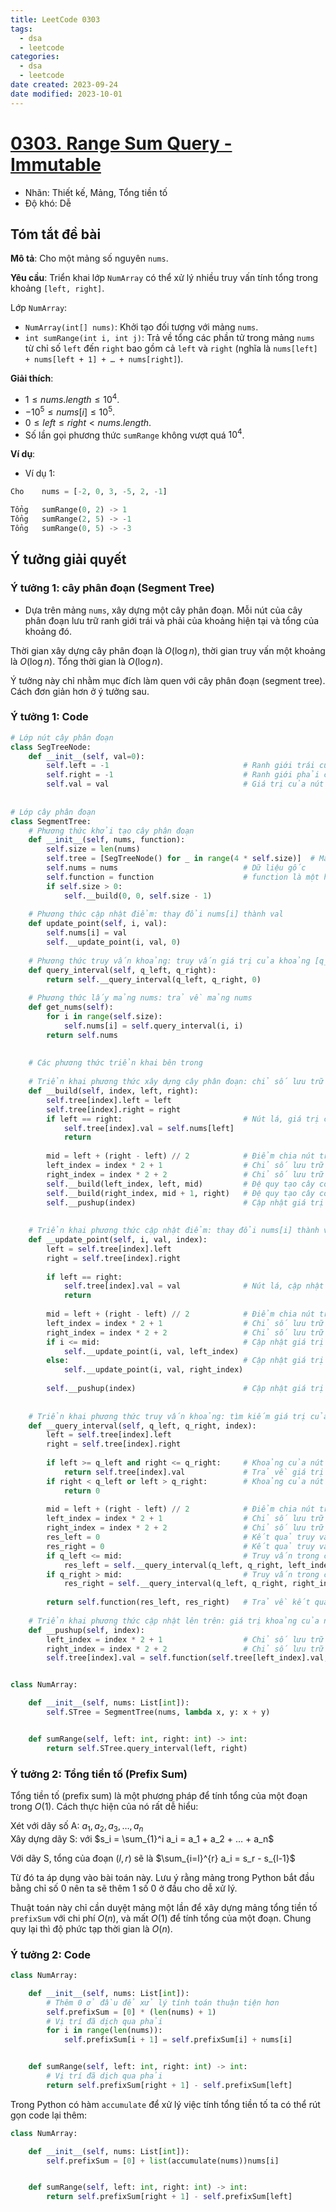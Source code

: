 ```yaml
---
title: LeetCode 0303
tags:
  - dsa
  - leetcode
categories:
  - dsa
  - leetcode
date created: 2023-09-24
date modified: 2023-10-01
---
```


# [0303. Range Sum Query - Immutable](https://leetcode.com/problems/range-sum-query-immutable/)

- Nhãn: Thiết kế, Mảng, Tổng tiền tố
- Độ khó: Dễ

## Tóm tắt đề bài

**Mô tả**: Cho một mảng số nguyên `nums`.

**Yêu cầu**: Triển khai lớp `NumArray` có thể xử lý nhiều truy vấn tính tổng trong khoảng `[left, right]`.

Lớp `NumArray`:

- `NumArray(int[] nums)`: Khởi tạo đối tượng với mảng `nums`.
- `int sumRange(int i, int j)`: Trả về tổng các phần tử trong mảng `nums` từ chỉ số `left` đến `right` bao gồm cả `left` và `right` (nghĩa là `nums[left] + nums[left + 1] + … + nums[right]`).

**Giải thích**:

- $1 \le nums.length \le 10^4$.
- $-10^5 \le nums[i] \le 10^5$.
- $0 \le left \le right < nums.length$.
- Số lần gọi phương thức `sumRange` không vượt quá $10^4$.

**Ví dụ**:

- Ví dụ 1:

```python
Cho    nums = [-2, 0, 3, -5, 2, -1]

Tổng   sumRange(0, 2) -> 1
Tổng   sumRange(2, 5) -> -1
Tổng   sumRange(0, 5) -> -3
```

## Ý tưởng giải quyết

### Ý tưởng 1: cây phân đoạn (Segment Tree)

- Dựa trên mảng `nums`, xây dựng một cây phân đoạn. Mỗi nút của cây phân đoạn lưu trữ ranh giới trái và phải của khoảng hiện tại và tổng của khoảng đó.

Thời gian xây dựng cây phân đoạn là $O(\log n)$, thời gian truy vấn một khoảng là $O(\log n)$. Tổng thời gian là $O(\log n)$.

Ý tưởng này chỉ nhằm mục đích làm quen với cây phân đoạn (segment tree). Cách đơn giản hơn ở ý tưởng sau.

### Ý tưởng 1: Code

```python
# Lớp nút cây phân đoạn
class SegTreeNode:
    def __init__(self, val=0):
        self.left = -1                              # Ranh giới trái của khoảng
        self.right = -1                             # Ranh giới phải của khoảng
        self.val = val                              # Giá trị của nút (tổng của khoảng)
        
        
# Lớp cây phân đoạn
class SegmentTree:
    # Phương thức khởi tạo cây phân đoạn
    def __init__(self, nums, function):
        self.size = len(nums)
        self.tree = [SegTreeNode() for _ in range(4 * self.size)]  # Mảng lưu trữ SegTreeNode
        self.nums = nums                            # Dữ liệu gốc
        self.function = function                    # function là một hàm, phương thức tổng hợp của khoảng trái và phải
        if self.size > 0:
            self.__build(0, 0, self.size - 1)
        
    # Phương thức cập nhật điểm: thay đổi nums[i] thành val
    def update_point(self, i, val):
        self.nums[i] = val
        self.__update_point(i, val, 0)
    
    # Phương thức truy vấn khoảng: truy vấn giá trị của khoảng [q_left, q_right]
    def query_interval(self, q_left, q_right):
        return self.__query_interval(q_left, q_right, 0)
    
    # Phương thức lấy mảng nums: trả về mảng nums
    def get_nums(self):
        for i in range(self.size):
            self.nums[i] = self.query_interval(i, i)
        return self.nums
    
    
    # Các phương thức triển khai bên trong
    
    # Triển khai phương thức xây dựng cây phân đoạn: chỉ số lưu trữ của nút là index, khoảng của nút là [left, right]
    def __build(self, index, left, right):
        self.tree[index].left = left
        self.tree[index].right = right
        if left == right:                           # Nút lá, giá trị của nút là giá trị phần tử tại vị trí tương ứng
            self.tree[index].val = self.nums[left]
            return
    
        mid = left + (right - left) // 2            # Điểm chia nút trái và phải
        left_index = index * 2 + 1                  # Chỉ số lưu trữ của nút con trái
        right_index = index * 2 + 2                 # Chỉ số lưu trữ của nút con phải
        self.__build(left_index, left, mid)         # Đệ quy tạo cây con trái
        self.__build(right_index, mid + 1, right)   # Đệ quy tạo cây con phải
        self.__pushup(index)                        # Cập nhật giá trị khoảng của nút lên trên
    
    
    # Triển khai phương thức cập nhật điểm: thay đổi nums[i] thành val. Chỉ số lưu trữ của nút là index, khoảng của nút là [left, right]
    def __update_point(self, i, val, index):
        left = self.tree[index].left
        right = self.tree[index].right
        
        if left == right:
            self.tree[index].val = val              # Nút lá, cập nhật giá trị của nút thành val
            return
        
        mid = left + (right - left) // 2            # Điểm chia nút trái và phải
        left_index = index * 2 + 1                  # Chỉ số lưu trữ của nút con trái
        right_index = index * 2 + 2                 # Chỉ số lưu trữ của nút con phải
        if i <= mid:                                # Cập nhật giá trị của nút trong cây con trái
            self.__update_point(i, val, left_index)
        else:                                       # Cập nhật giá trị của nút trong cây con phải
            self.__update_point(i, val, right_index)
        
        self.__pushup(index)                        # Cập nhật giá trị khoảng của nút lên trên
        
    
    # Triển khai phương thức truy vấn khoảng: tìm kiếm giá trị của khoảng [q_left, q_right] trong khoảng [left, right] của cây
    def __query_interval(self, q_left, q_right, index):
        left = self.tree[index].left
        right = self.tree[index].right
        
        if left >= q_left and right <= q_right:     # Khoảng của nút nằm trong khoảng [q_left, q_right]
            return self.tree[index].val             # Trả về giá trị của nút
        if right < q_left or left > q_right:        # Khoảng của nút không liên quan đến [q_left, q_right]
            return 0
    
        mid = left + (right - left) // 2            # Điểm chia nút trái và phải
        left_index = index * 2 + 1                  # Chỉ số lưu trữ của nút con trái
        right_index = index * 2 + 2                 # Chỉ số lưu trữ của nút con phải
        res_left = 0                                # Kết quả truy vấn cây con trái
        res_right = 0                               # Kết quả truy vấn cây con phải
        if q_left <= mid:                           # Truy vấn trong cây con trái
            res_left = self.__query_interval(q_left, q_right, left_index)
        if q_right > mid:                           # Truy vấn trong cây con phải
            res_right = self.__query_interval(q_left, q_right, right_index)
        
        return self.function(res_left, res_right)   # Trả về kết quả tính toán tổng của giá trị các nút con trái và phải
    
    # Triển khai phương thức cập nhật lên trên: giá trị khoảng của nút có chỉ số index bằng tổng giá trị của nút con trái và phải
    def __pushup(self, index):
        left_index = index * 2 + 1                  # Chỉ số lưu trữ của nút con trái
        right_index = index * 2 + 2                 # Chỉ số lưu trữ của nút con phải
        self.tree[index].val = self.function(self.tree[left_index].val, self.tree[right_index].val)


class NumArray:

    def __init__(self, nums: List[int]):
        self.STree = SegmentTree(nums, lambda x, y: x + y)


    def sumRange(self, left: int, right: int) -> int:
        return self.STree.query_interval(left, right)
```

### Ý tưởng 2: Tổng tiền tố (Prefix Sum)

Tổng tiền tố (prefix sum) là một phương pháp để tính tổng của một đoạn trong $O(1)$. Cách thực hiện của nó rất dễ hiểu:  

Xét với dãy số A: $a_1, a_2, a_3, …, a_n$  
Xây dựng dãy S: với $s_i = \sum_{1}^i a_i = a_1 + a_2 + … + a_n$

Với dãy S, tổng của đoạn $(l,r)$ sẽ là $\sum_{i=l}^{r} a_i = s_r - s_{l-1}$

Từ đó ta áp dụng vào bài toán này. Lưu ý rằng mảng trong Python bắt đầu bằng chỉ số 0 nên ta sẽ thêm 1 số 0 ở đầu cho dễ xử lý.

Thuật toán này chỉ cần duyệt mảng một lần để xây dựng mảng tổng tiền tố `prefixSum` với chi phí $O(n)$, và mất $O(1)$ để tính tổng của một đoạn. Chung quy lại thì độ phức tạp thời gian là $O(n)$.

### Ý tưởng 2: Code

```python
class NumArray:

    def __init__(self, nums: List[int]):
	    # Thêm 0 ở đầu để xử lý tính toán thuận tiện hơn
        self.prefixSum = [0] * (len(nums) + 1)
        # Vị trí đã dịch qua phải
        for i in range(len(nums)):
            self.prefixSum[i + 1] = self.prefixSum[i] + nums[i]


    def sumRange(self, left: int, right: int) -> int:
	    # Vị trí đã dịch qua phải
        return self.prefixSum[right + 1] - self.prefixSum[left]
```

Trong Python có hàm `accumulate` để xử lý việc tính tổng tiền tố ta có thể rút gọn code lại thêm:

```python
class NumArray:

    def __init__(self, nums: List[int]):
	    self.prefixSum = [0] + list(accumulate(nums))nums[i]


    def sumRange(self, left: int, right: int) -> int:
        return self.prefixSum[right + 1] - self.prefixSum[left]
```
